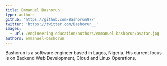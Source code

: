 ```yaml
---
title: Emmanuel Bashorun
type: authors
github: 'https://github.com/Bashorun97/'
twitter: 'https://twitter.com/Bashorun__'
images:
  - url: /engineering-education/authors/emmanuel-bashorun/avatar.jpg
authors: emmanuel-bashorun
---
```

Bashorun is a software engineer based in Lagos, Nigeria. His current focus is on Backend Web Development, Cloud and Linux Operations.
